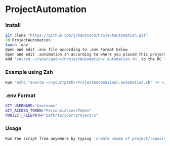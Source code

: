# ProjectAutomation

### Install

```bash
git clone "https://github.com/johanstech/ProjectAutomation.git"
cd ProjectAutomation
touch .env
Open and edit .env file according to .env Format below
Open and edit .automation.sh according to where you placed this project: source ~/<your/path>/ProjectAutomation/.env
Add 'source ~/<your/path>/ProjectAutomation/.automation.sh' to the RC file of your shell
```

### Example using Zsh

```bash
Run 'echo "source ~/<your/path>/ProjectAutomation/.automation.sh" >> ~/.zshrc' in a CLI
```

### .env Format

```bash
GIT_USERNAME="Username"
GIT_ACCESS_TOKEN="PersonalAccessToken"
PROJECT_FILEPATH="path/to/your/project/s"
```

### Usage

```bash
Run the script from anywhere by typing 'create <name of project/repository>' in a CLI
```
